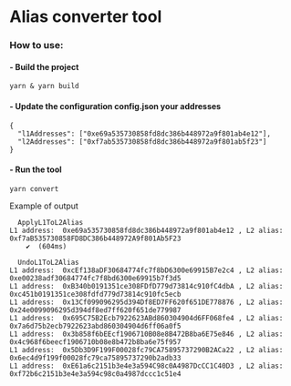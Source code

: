 # Alias converter tool

### How to use:

#### - Build the project 

```aiignore
yarn & yarn build
```

#### - Update the configuration config.json your addresses

```aiignore
{
  "l1Addresses": ["0xe69a535730858fd8dc386b448972a9f801ab4e12"],
  "l2Addresses": ["0xf7ab535730858fd8dc386b448972a9f801ab5f23"]
}
```

#### - Run the tool

```aiignore
yarn convert
```

Example of output

```
  ApplyL1ToL2Alias
L1 address:  0xe69a535730858fd8dc386b448972a9f801ab4e12 , L2 alias:  0xf7aB535730858FD8DC386b448972A9f801Ab5F23
    ✔  (604ms)

  UndoL1ToL2Alias
L1 address:  0xcEf138aDF30684774fc7f8bD6300e69915B7e2c4 , L2 alias:  0xe00238adf30684774fc7f8bd6300e69915b7f3d5
L1 address:  0xB340b0191351ce308FDfD779d73814c910fC4dbA , L2 alias:  0xc451b0191351ce308fdfd779d73814c910fc5ecb
L1 address:  0x13Cf099096295d394Df8ED7FF620f651DE778876 , L2 alias:  0x24e0099096295d394df8ed7ff620f651de779987
L1 address:  0x695C75B2Ecb7922623ABd860304904d6FF068fe4 , L2 alias:  0x7a6d75b2ecb7922623abd860304904d6ff06a0f5
L1 address:  0x3b858f6bEEcf1906710B08e8B472B8ba6E75e846 , L2 alias:  0x4c968f6beecf1906710b08e8b472b8ba6e75f957
L1 address:  0x5Db3D9F199F00028fc79CA75895737290B2ACa22 , L2 alias:  0x6ec4d9f199f00028fc79ca75895737290b2adb33
L1 address:  0xE61a6c2151b3e4e3a594C98c0A4987DcCC1C40D3 , L2 alias:  0xf72b6c2151b3e4e3a594c98c0a4987dccc1c51e4
```
